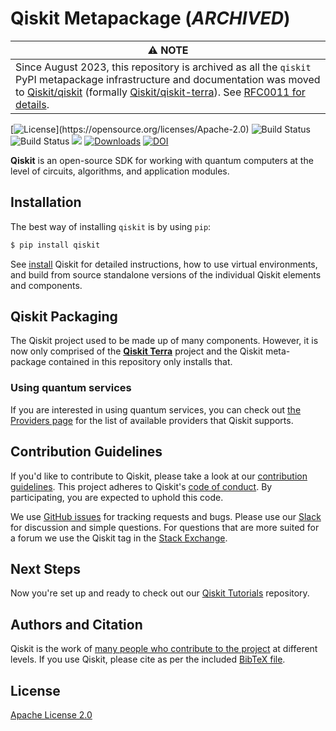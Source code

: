 # Qiskit Metapackage (_ARCHIVED_)


| ⚠️ NOTE                               | 
|------------------------------------------|
| Since August 2023, this repository is archived as all the  `qiskit` PyPI metapackage infrastructure and documentation was moved to [Qiskit/qiskit](https://github.com/Qiskit/qiskit) (formally [Qiskit/qiskit-terra](https://github.com/Qiskit/qiskit-terra)). See [RFC0011 for details](https://github.com/Qiskit/RFCs/blob/master/0011-repo-rename.md).|

[![License](https://img.shields.io/github/license/Qiskit/qiskit-metapackage.svg?)](https://opensource.org/licenses/Apache-2.0)
![Build Status](https://github.com/Qiskit/qiskit-metapackage/actions/workflows/main.yml/badge.svg?branch=master)
![Build Status](https://github.com/Qiskit/qiskit-metapackage/actions/workflows/docs.yml/badge.svg?branch=master)
[![](https://img.shields.io/github/release/Qiskit/qiskit-metapackage.svg)](https://github.com/Qiskit/qiskit-metapackage/releases)
[![Downloads](https://static.pepy.tech/badge/qiskit)](https://pepy.tech/project/qiskit)
[![DOI](https://zenodo.org/badge/161550823.svg)](https://zenodo.org/badge/latestdoi/161550823)

**Qiskit** is an open-source SDK for working with quantum computers at the level of circuits, algorithms, and application modules.

## Installation

The best way of installing `qiskit` is by using `pip`:

```bash
$ pip install qiskit
```

See [install](https://qiskit.org/documentation/getting_started.html) Qiskit for detailed instructions, how to use virtual environments, and
build from source standalone versions of the individual Qiskit elements and components.

## Qiskit Packaging

The Qiskit project used to be made up of many components. However, it is now only comprised of the [**Qiskit Terra**](https://github.com/Qiskit/qiskit-terra)
project and the Qiskit meta-package contained in this repository only installs that.

### Using quantum services

If you are interested in using quantum services, you can check out [the Providers page](https://qiskit.org/providers/) for the list of available providers that Qiskit supports.

## Contribution Guidelines

If you'd like to contribute to Qiskit, please take a look at our
[contribution guidelines](https://qiskit.org/documentation/contributing_to_qiskit.html). This project adheres to Qiskit's [code of conduct](CODE_OF_CONDUCT.md). By participating, you are expected to uphold this code.

We use [GitHub issues](https://github.com/Qiskit/qiskit-metapackage/issues) for tracking requests and bugs. Please use our [Slack](https://qisk.it/join-slack) for discussion and simple questions. For questions that are more suited for a forum we use the Qiskit tag in the [Stack Exchange](https://quantumcomputing.stackexchange.com/questions/tagged/qiskit).

## Next Steps

Now you're set up and ready to check out our
[Qiskit Tutorials](https://github.com/Qiskit/qiskit-tutorials) repository.

## Authors and Citation

Qiskit is the work of [many people who contribute to the project](https://github.com/Qiskit/qiskit-terra/graphs/contributors) at
different levels. If you use Qiskit, please cite as per the included
[BibTeX file](https://github.com/Qiskit/qiskit-terra/blob/main/CITATION.bib).

## License

[Apache License 2.0](LICENSE.txt)
